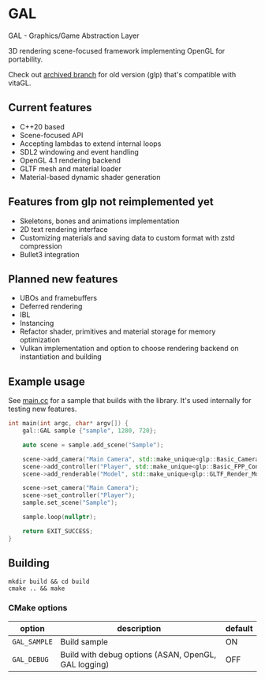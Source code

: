 # GAL

GAL - Graphics/Game Abstraction Layer

3D rendering scene-focused framework implementing OpenGL for portability.

Check out [archived branch](https://github.com/damemay/glp/tree/archive-vitagl-compat) for old version (glp) that's compatible with vitaGL.

## Current features
- C++20 based
- Scene-focused API
- Accepting lambdas to extend internal loops
- SDL2 windowing and event handling
- OpenGL 4.1 rendering backend
- GLTF mesh and material loader 
- Material-based dynamic shader generation

## Features from glp not reimplemented yet
- Skeletons, bones and animations implementation
- 2D text rendering interface
- Customizing materials and saving data to custom format with zstd compression
- Bullet3 integration

## Planned new features
- UBOs and framebuffers
- Deferred rendering
- IBL
- Instancing
- Refactor shader, primitives and material storage for memory optimization
- Vulkan implementation and option to choose rendering backend on instantiation and building

## Example usage
See [main.cc](main.cc) for a sample that builds with the library. It's used internally for testing new features.

```c++
int main(int argc, char* argv[]) {
    gal::GAL sample {"sample", 1280, 720};

    auto scene = sample.add_scene("Sample");

    scene->add_camera("Main Camera", std::make_unique<glp::Basic_Camera>());
    scene->add_controller("Player", std::make_unique<glp::Basic_FPP_Controller>(25.0f, 0.1f));
    scene->add_renderable("Model", std::make_unique<glp::GLTF_Render_Model>("sample_model.gltf"));

    scene->set_camera("Main Camera");
    scene->set_controller("Player");
    sample.set_scene("Sample");

    sample.loop(nullptr);

    return EXIT_SUCCESS;
}
```

## Building

```
mkdir build && cd build
cmake .. && make
```

### CMake options
| option       | description                                          | default |
|--------------|------------------------------------------------------|---------|
| `GAL_SAMPLE` | Build sample                                         | ON      |
| `GAL_DEBUG`  | Build with debug options (ASAN, OpenGL, GAL logging) | OFF     |
